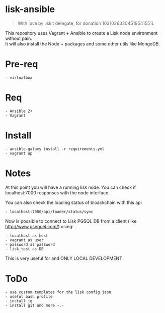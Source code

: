 # lisk-ansible
> With love by liskit delegate, for donation 10310263204519541551L

This repository uses Vagrant + Ansible to create a Lisk node environment without pain.<br>
It will also install the Node + packages and some other utils like MongoDB.

# Pre-req
    - virtualbox

# Req
    - Ansible 2+
    - Vagrant

# Install
    - ansible-galaxy install -r requirements.yml
    - vagrant up

# Notes
At this point you will have a running lisk node.
You can check if localhost:7000 responses with the node interface.

You can also check the loading status of bloackchain with this api

    - localhost:7000/api/loader/status/sync

Now is possible to connect to Lisk PGSQL DB from a client (like http://www.psequel.com/) using:

    - localhost as host
    - vagrant as user
    - password as password
    - lisk_test as DB

This is very useful for and ONLY LOCAL DEVELOPMENT

# ToDo
    - use custom templates for the lisk config.json
    - useful bash profile
    - install jq
    - install git and more -.-
